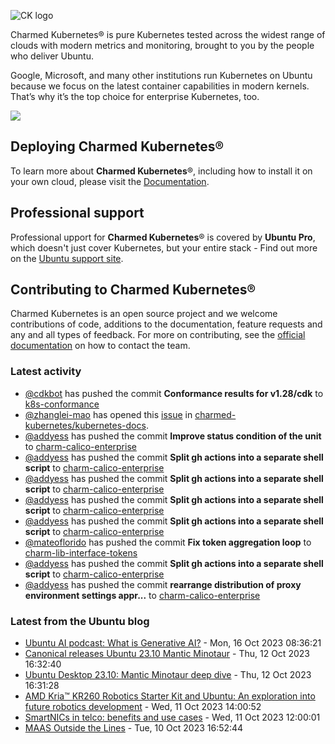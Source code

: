 ![CK logo](https://assets.ubuntu.com/v1/451d4cf4-Charmed+Kubernetes_RGB_onWhite_2022.svg)

Charmed Kubernetes® is pure Kubernetes tested across the widest range of clouds with modern metrics and monitoring, brought to you by the people who deliver Ubuntu.

Google, Microsoft, and many other institutions run Kubernetes on Ubuntu because we focus on the latest container capabilities in modern kernels. That’s why it’s the top choice for enterprise Kubernetes, too.

![](https://assets.ubuntu.com/v1/843c77b6-juju-at-a-glace.svg)

## Deploying Charmed Kubernetes®

To learn more about **Charmed Kubernetes**®, including how to install it on your own cloud, please visit the [Documentation][docs].

## Professional support

Professional upport for **Charmed Kubernetes**® is covered by **Ubuntu Pro**, which doesn't just cover Kubernetes, but your entire stack - Find out more on the [Ubuntu support site](https://ubuntu.com/support).

## Contributing to Charmed Kubernetes®

Charmed Kubernetes is an open source project and we welcome contributions of code, additions to the documentation, feature requests and any and all types of feedback. For more on contributing, see the [official documentation][get-in-touch] on how to contact the team.

<!-- LINKS -->
[docs]: https://ubuntu.com/kubernetes/docs
[get-in-touch]: https://ubuntu.com/kubernetes/docs/get-in-touch

### Latest activity

<!-- activity starts -->
 - [@cdkbot](https://github.com/cdkbot) has pushed the commit **Conformance results for v1.28/cdk** to [k8s-conformance](https://github.com/charmed-kubernetes/k8s-conformance)
 - [@zhanglei-mao](https://github.com/zhanglei-mao) has opened this [issue](https://github.com/charmed-kubernetes/kubernetes-docs/issues/807) in [charmed-kubernetes/kubernetes-docs](https://api.github.com/repos/charmed-kubernetes/kubernetes-docs).
 - [@addyess](https://github.com/addyess) has pushed the commit **Improve status condition of the unit** to [charm-calico-enterprise](https://github.com/charmed-kubernetes/charm-calico-enterprise)
 - [@addyess](https://github.com/addyess) has pushed the commit **Split gh actions into a separate shell script** to [charm-calico-enterprise](https://github.com/charmed-kubernetes/charm-calico-enterprise)
 - [@addyess](https://github.com/addyess) has pushed the commit **Split gh actions into a separate shell script** to [charm-calico-enterprise](https://github.com/charmed-kubernetes/charm-calico-enterprise)
 - [@addyess](https://github.com/addyess) has pushed the commit **Split gh actions into a separate shell script** to [charm-calico-enterprise](https://github.com/charmed-kubernetes/charm-calico-enterprise)
 - [@addyess](https://github.com/addyess) has pushed the commit **Split gh actions into a separate shell script** to [charm-calico-enterprise](https://github.com/charmed-kubernetes/charm-calico-enterprise)
 - [@mateoflorido](https://github.com/mateoflorido) has pushed the commit **Fix token aggregation loop** to [charm-lib-interface-tokens](https://github.com/charmed-kubernetes/charm-lib-interface-tokens)
 - [@addyess](https://github.com/addyess) has pushed the commit **Split gh actions into a separate shell script** to [charm-calico-enterprise](https://github.com/charmed-kubernetes/charm-calico-enterprise)
 - [@addyess](https://github.com/addyess) has pushed the commit **rearrange distribution of proxy environment settings appr...** to [charm-calico-enterprise](https://github.com/charmed-kubernetes/charm-calico-enterprise)
<!-- activity ends -->

<!-- roadmap starts -->

<!-- roadmap ends -->

### Latest from the Ubuntu blog

<!-- blog starts -->
* [Ubuntu AI podcast: What is Generative AI?](https://ubuntu.com//blog/ubuntu-ai-podcast-what-is-generative-ai) - Mon, 16 Oct 2023 08:36:21 
* [Canonical releases Ubuntu 23.10 Mantic Minotaur](https://ubuntu.com//blog/canonical-releases-ubuntu-23-10-mantic-minotaur) - Thu, 12 Oct 2023 16:32:40 
* [Ubuntu Desktop 23.10: Mantic Minotaur deep dive](https://ubuntu.com//blog/ubuntu-desktop-23-10-mantic-minotaur-deep-dive) - Thu, 12 Oct 2023 16:31:28 
* [AMD Kria&#x2122; KR260 Robotics Starter Kit and Ubuntu: An exploration into future robotics development](https://ubuntu.com//blog/ubuntu-core-on-amd-kr260) - Wed, 11 Oct 2023 14:00:52 
* [SmartNICs in telco: benefits and use cases](https://ubuntu.com//blog/smartnics-in-telco-benefits-and-use-cases) - Wed, 11 Oct 2023 12:00:01 
* [MAAS Outside the Lines](https://ubuntu.com//blog/maas-outside-the-lines) - Tue, 10 Oct 2023 16:52:44 
<!-- blog ends -->
